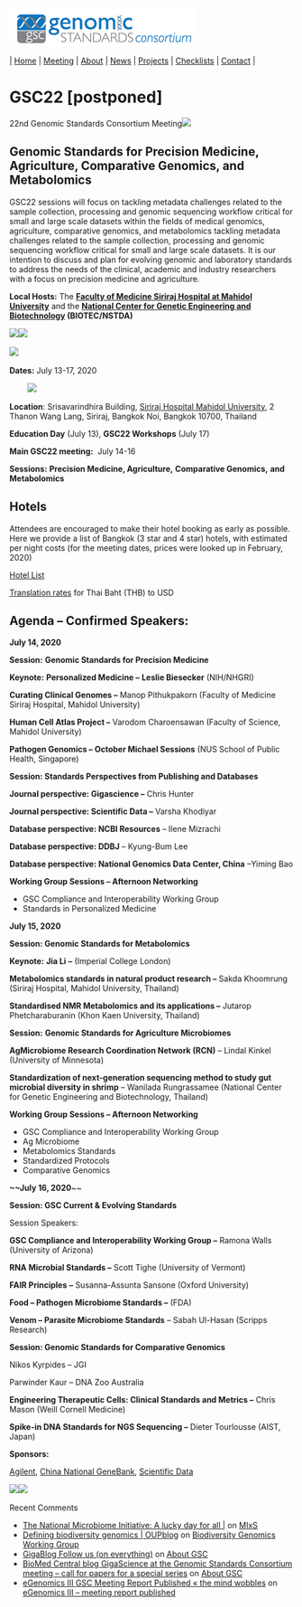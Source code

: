 [![Genomic Standards Consortium](/images/cropped-full_gsc_logo_sml.png)](https://gensc.org/)

| [Home](http://gensc.org) | [Meeting](/pages/meetings.md) | [About](/pages/about.md) | [News](/pages/new/news.md) | [Projects](/pages/projects.md) | [Checklists](/pages/checklists.md) | [Contact](/pages/contact.md) | 


# GSC22 \[postponed\]

22nd Genomic Standards Consortium Meeting[![](/images/Full_gsc_logo_small_2010-300x63.png)](/images/Full_gsc_logo_small_2010.png)


## **Genomic Standards for Precision Medicine, Agriculture, Comparative Genomics, and Metabolomics**

GSC22 sessions will focus on tackling metadata challenges related to the sample collection, processing and genomic sequencing workflow critical for small and large scale datasets within the fields of medical genomics, agriculture, comparative genomics, and metabolomics tackling metadata challenges related to the sample collection, processing and genomic sequencing workflow critical for small and large scale datasets. It is our intention to discuss and plan for evolving genomic and laboratory standards to address the needs of the clinical, academic and industry researchers with a focus on precision medicine and agriculture.

**Local Hosts:** The **[Faculty of Medicine Siriraj Hospital at Mahidol University](https://www2.si.mahidol.ac.th/en/)** and the **[National Center for Genetic Engineering and Biotechnology](http://www.biotec.or.th/en/) (BIOTEC/NSTDA)**

[![](http://press3.mcs.anl.gov/gensc/files/2019/09/Mahidol-300x93.png)](http://press3.mcs.anl.gov/gensc/files/2019/09/Mahidol-e1567791367476.png)[![](http://press3.mcs.anl.gov/gensc/files/2019/09/biotec-300x95.jpeg)](http://press3.mcs.anl.gov/gensc/files/2019/09/biotec.jpeg)

[![](http://press3.mcs.anl.gov/gensc/files/2019/09/nstda-300x98.jpeg)](http://press3.mcs.anl.gov/gensc/files/2019/09/nstda.jpeg)

**Dates:** July 13-17, 2020

        [![](http://press3.mcs.anl.gov/gensc/files/2019/09/bangkok.jpeg)](http://press3.mcs.anl.gov/gensc/files/2019/09/bangkok.jpeg)

**Location**: Srisavarindhira Building, [Siriraj Hospital Mahidol University](https://www2.si.mahidol.ac.th/en/), 2 Thanon Wang Lang, Siriraj, Bangkok Noi, Bangkok 10700, Thailand

**Education Day** (July 13), **GSC22 Workshops** (July 17)

**Main GSC22 meeting:**  July 14-16

**Sessions:** **Precision Medicine, Agriculture,** **Comparative Genomics,** **and Metabolomics**

## Hotels 

Attendees are encouraged to make their hotel booking as early as possible. Here we provide a list of Bangkok (3 star and 4 star) hotels, with estimated per night costs (for the meeting dates, prices were looked up in February, 2020) 

[Hotel List](http://press3.mcs.anl.gov/gensc/files/2020/02/hotels.docx)

[Translation rates](https://www.xe.com/currencyconverter/convert/?Amount=1&From=USD&To=THB) for Thai Baht (THB) to USD

## **Agenda – Confirmed Speakers:**

**July 14, 2020**

**Session:** **Genomic Standards for Precision Medicine**

**Keynote:** **Personalized Medicine –** **Leslie Biesecker** (NIH/NHGRI)

**Curating Clinical Genomes –** Manop Pithukpakorn (Faculty of Medicine Siriraj Hospital, Mahidol University)

**Human Cell Atlas Project –** Varodom Charoensawan (Faculty of Science, Mahidol University)

**Pathogen Genomics – October Michael Sessions** (NUS School of Public Health, Singapore)

**Session: Standards Perspectives from Publishing and Databases**

**Journal perspective: Gigascience –** Chris Hunter 

**Journal perspective: Scientific Data –** Varsha Khodiyar 

**Database perspective: NCBI Resources** – Ilene Mizrachi

**Database perspective: DDBJ** – Kyung-Bum Lee

**Database perspective: National Genomics Data Center, China** –Yiming Bao

**Working Group Sessions – Afternoon Networking**

*   GSC Compliance and Interoperability Working Group
*   Standards in Personalized Medicine

**July 15, 2020** 

**Session: Genomic Standards for Metabolomics**

**Keynote:** **Jia Li** **–** (Imperial College London)

**Metabolomics standards in natural product research –** Sakda Khoomrung (Siriraj Hospital, Mahidol University, Thailand)

**Standardised NMR Metabolomics and its applications –** Jutarop Phetcharaburanin (Khon Kaen University, Thailand)

**Session:** **Genomic Standards for Agriculture Microbiomes** 

**AgMicrobiome Research Coordination Network (RCN)** – Lindal Kinkel (University of Minnesota) 

**Standardization of next-generation sequencing method to study gut microbial diversity in shrimp** – Wanilada Rungrassamee (National Center for Genetic Engineering and Biotechnology, Thailand)

**Working Group Sessions – Afternoon Networking** 

*   GSC Compliance and Interoperability Working Group
*   Ag Microbiome 
*   Metabolomics Standards
*   Standardized Protocols
*   Comparative Genomics

**~~July 16, 2020**~~

 **Session: GSC Current & Evolving Standards**

Session Speakers:

**GSC Compliance and Interoperability Working Group –** Ramona Walls (University of Arizona)

**RNA Microbial Standards –** Scott Tighe (University of Vermont)

**FAIR Principles** **–** Susanna-Assunta Sansone (Oxford University)

**Food – Pathogen Microbiome Standards –** (FDA)

**Venom – Parasite Microbiome Standards** – Sabah Ul-Hasan (Scripps Research)

**Session: Genomic Standards for Comparative Genomics**

Nikos Kyrpides – JGI

Parwinder Kaur – DNA Zoo Australia

**Engineering Therapeutic Cells: Clinical Standards and Metrics –** Chris Mason (Weill Cornell Medicine)

**Spike-in DNA Standards for NGS Sequencing –** Dieter Tourlousse (AIST, Japan)

**Sponsors:**

[Agilent](https://www.agilent.com/), [China National GeneBank](https://db.cngb.org), [Scientific Data](https://www.nature.com/sdata/)

[![](http://press3.mcs.anl.gov/gensc/files/2019/09/scientificData.png)](http://press3.mcs.anl.gov/gensc/files/2019/09/scientificData.png)[![](http://press3.mcs.anl.gov/gensc/files/2020/02/LOGO-300x154.png)](http://press3.mcs.anl.gov/gensc/files/2020/02/LOGO.png) 

 

Recent Comments

*   [The National Microbiome Initiative: A lucky day for all |](http://www.mostlymicrobes.com/national-microbiome-initiative/) on [MIxS](https://gensc.org/mixs/#comment-19)
*   [Defining biodiversity genomics | OUPblog](http://blog.oup.com/2016/03/defining-biodiversity-genomics/) on [Biodiversity Genomics Working Group](https://gensc.org/projects/biodiversity-genomics-working-group/#comment-17)
*   [GigaBlog Follow us (on everything)](http://blogs.biomedcentral.com/gigablog/2012/02/27/follow-us-on-everything/) on [About GSC](https://gensc.org/about-gsc/#comment-5)
*   [BioMed Central blog GigaScience at the Genomic Standards Consortium meeting – call for papers for a special series](http://bmcblogs.wpengine.com/bmcblog/2012/03/05/gigascience-at-the-genomic-standards-consortium-meeting-call-for-papers-for-a-special-series/) on [About GSC](https://gensc.org/about-gsc/#comment-3)
*   [eGenomics III GSC Meeting Report Published « the mind wobbles](http://themindwobbles.wordpress.com/2007/07/12/egenomics-iii-gsc-meeting-report-published/) on [eGenomics III – meeting report published](https://gensc.org/migsmims/egenomics-iii-meeting-report-published/#comment-7)


